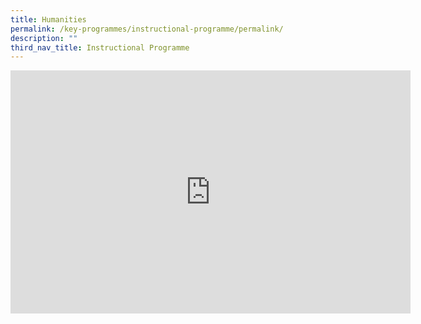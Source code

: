 ```yaml
---
title: Humanities
permalink: /key-programmes/instructional-programme/permalink/
description: ""
third_nav_title: Instructional Programme
---
```

<div align="center"><iframe src="https://docs.google.com/presentation/d/e/2PACX-1vRA_Oh7BD838x7IJQaOkEsPVDJwJ066jCUMphj8A7yQkfNaxXzClfTXKiIOwc61GHm_YZ-EYjvQ4Ts8/embed?start=true&amp;loop=true&amp;delayms=3000" frameborder="0" width="640" height="389" allowfullscreen="true"></iframe></div>